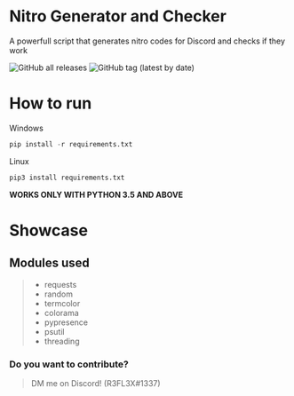 # Nitro Generator and Checker
A powerfull script that generates nitro codes for Discord and checks if they work

![GitHub all releases](https://img.shields.io/github/downloads/ReflexTheLegend/Nitro-Gen-Checker/total?style=plastic)
![GitHub tag (latest by date)](https://img.shields.io/github/v/tag/ReflexTheLegend/Nitro-Generator-N-Checker)
# How to run

Windows
```py
pip install -r requirements.txt
```

Linux
```py
pip3 install requirements.txt
```

**WORKS ONLY WITH PYTHON 3.5 AND ABOVE**

# Showcase



## Modules used

>- requests
>- random
>- termcolor
>- colorama
>- pypresence
>- psutil 
>- threading

### Do you want to contribute?
> DM me on Discord! (R3FL3X#1337)
